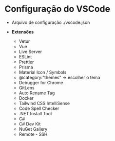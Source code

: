 # Configuração do VSCode

- Arquivo de configuração ./vscode.json

- **Extensões**
  - Vetur
  - Vue
  - Live Server
  - ESLint
  - Prettier
  - Prisma
  - Material Icon / Symbols
  - @category:"themes" => escolher o tema
  - Debugger for Chrome
  - GitLens
  - Auto Rename Tag
  - Docker
  - Tailwind CSS IntelliSense
  - Code Spell Checker
  - .NET Install Tool
  - C#
  - C# Dev Kit
  - NuGet Gallery
  - Remote - SSH
